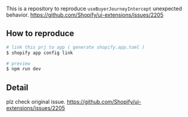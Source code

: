 This is a repository to reproduce `useBuyerJourneyIntercept` unexpected behavior.
https://github.com/Shopify/ui-extensions/issues/2205

## How to reproduce

```bash
# link this prj to app ( generate shopify.app.toml )
$ shopify app config link

# preview
$ npm run dev
```

## Detail

plz check original issue.
https://github.com/Shopify/ui-extensions/issues/2205
